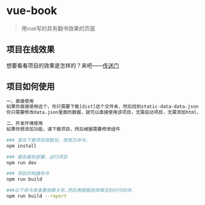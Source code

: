 # vue-book

> 用vue写的具有翻书效果的页面

## 项目在线效果

想要看看项目的效果是怎样的？来吧——[传送门](https://wuufeii.github.io/vue-book) <br />


## 项目如何使用

``` bash
一、直接使用
如果你直接使用这个，你只需要下载[dist]这个文件夹，然后找到static-data-data.json
你只需要修改data.json里面的数据，就可以直接使用该项目，无需启动项目，无需添加html，无需修改css,只需浏览器打开即可用

二、开发环境使用
如果你想添加功能，请下载项目，然后根据需要修改组件

### 首先下载项目依赖包，使用方命令。
npm install

### 服务器热部署，运行项目
npm run dev

### 项目的构建命令
npm run build

###以下命令来查看依赖关系.然后再根据具体情况划分代码块.
npm run build --report
```